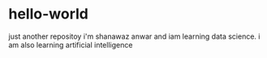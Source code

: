 # hello-world
just another repositoy
i'm shanawaz anwar and iam learning data science.
i am also learning artificial intelligence
